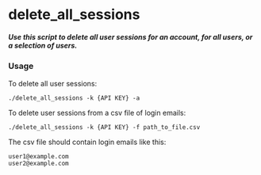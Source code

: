 # delete_all_sessions

##### Use this script to delete all user sessions for an account, for all users, or a selection of users.

### Usage

To delete all user sessions:

`./delete_all_sessions -k {API KEY} -a`

To delete user sessions from a csv file of login emails:

`./delete_all_sessions -k {API KEY} -f path_to_file.csv`

The csv file should contain login emails like this:

```
user1@example.com
user2@example.com
```
